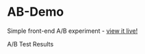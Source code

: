 # AB-Demo
Simple front-end A/B experiment - [view it live!](https://hurshdesai.com/AB-Demo/)

A/B Test Results

